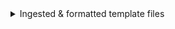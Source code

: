 <details>
<summary>Ingested & formatted template files</summary>

## Provided variables
> List of variables that were used for substitution in the following list of templates.
```shell
$INPUT_VARIABLES
```

$TEMPLATE_MARKDOWN

</details>